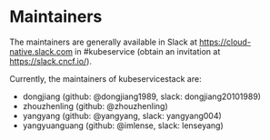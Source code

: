 # Maintainers

The maintainers are generally available in Slack at
https://cloud-native.slack.com in #kubeservice
(obtain an invitation at https://slack.cncf.io/).

Currently, the maintainers of kubeservicestack are:

- dongjiang (github: @dongjiang1989, slack: dongjiang20101989)
- zhouzhenling (github: @zhouzhenling)
- yangyang (github: @yangyang, slack: yangyang004)
- yangyuanguang (github: @imlense, slack: lenseyang)
